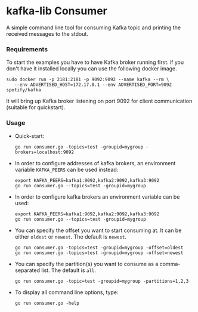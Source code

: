 # kafka-lib Consumer

A simple command line tool for consuming Kafka topic and printing
the received messages to the stdout.

### Requirements

To start the examples you have to have Kafka broker running first.
if you don't have it installed locally you can use the following docker
image.
```
sudo docker run -p 2181:2181 -p 9092:9092 --name kafka --rm \
   --env ADVERTISED_HOST=172.17.0.1 --env ADVERTISED_PORT=9092 spotify/kafka
```

It will bring up Kafka broker listening on port 9092 for client
communication (suitable for quickstart).

### Usage

- Quick-start:
  ```
  go run consumer.go -topics=test -groupid=mygroup -brokers=localhost:9092
  ```

- In order to configure addresses of kafka brokers, an environment
  variable `KAFKA_PEERS` can be used instead:
  ```
  export KAFKA_PEERS=kafka1:9092,kafka2:9092,kafka3:9092
  go run consumer.go --topics=test -groupid=mygroup
  ```

- In order to configure kafka brokers an environment variable can be used:
  ```
  export KAFKA_PEERS=kafka1:9092,kafka2:9092,kafka3:9092
  go run consumer.go --topics=test -groupid=mygroup
  ```

- You can specify the offset you want to start consuming at.
  It can be either `oldest` or `newest`. The default is `newest`.
  ```
  go run consumer.go -topics=test -groupid=mygroup -offset=oldest
  go run consumer.go -topics=test -groupid=mygroup -offset=newest
  ```

- You can specify the partition(s) you want to consume as a comma-separated
  list. The default is `all`.
  ```
  go run consumer.go -topic=test -groupid=mygroup -partitions=1,2,3
  ```

- To display all command line options, type:
  ```
  go run consumer.go -help
  ```